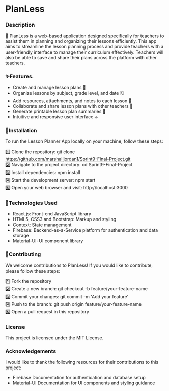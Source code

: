 # PlanLess

### **Description**

📝 PlanLess is a web-based application designed specifically for teachers to assist them in planning and organizing their lessons efficiently. This app aims to streamline the lesson planning process and provide teachers with a user-friendly interface to manage their curriculum effectively. Teachers will also be able to save and share their plans across the platform with other teachers.

### **✨Features**.

- Create and manage lesson plans 🎨
- Organize lessons by subject, grade level, and date 🗓️
- Add resources, attachments, and notes to each lesson 📎
- Collaborate and share lesson plans with other teachers 🤝
- Generate printable lesson plan summaries 📄
- Intuitive and responsive user interface 🔝

### **💫Installation**

To run the Lesson Planner App locally on your machine, follow these steps:

1️⃣ Clone the repository: git clone https://github.com/marshalljordan1/Sprint9-Final-Project.git  
2️⃣ Navigate to the project directory: cd Sprint9-Final-Project  
3️⃣ Install dependencies: npm install  
4️⃣ Start the development server: npm start  
5️⃣ Open your web browser and visit: http://localhost:3000

### **🤖Technologies Used**

- React.js: Front-end JavaScript library
- HTML5, CSS3 and Bootstrap: Markup and styling
- Context: State management
- Firebase: Backend-as-a-Service platform for authentication and data storage
- Material-UI: UI component library

### **🔀Contributing**

We welcome contributions to PlanLess! If you would like to contribute, please follow these steps:

1️⃣ Fork the repository  
2️⃣ Create a new branch: git checkout -b feature/your-feature-name  
3️⃣ Commit your changes: git commit -m 'Add your feature'  
4️⃣ Push to the branch: git push origin feature/your-feature-name  
5️⃣ Open a pull request in this repository

### **License**

This project is licensed under the MIT License.

### **Acknowledgements**

I would like to thank the following resources for their contributions to this project:

- Firebase Documentation for authentication and database setup
- Material-UI Documentation for UI components and styling guidance
